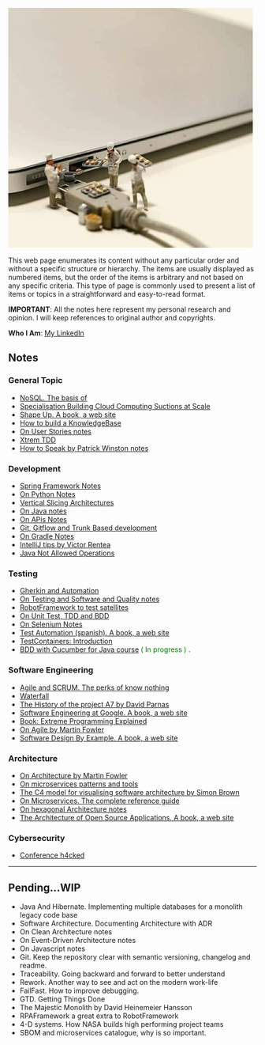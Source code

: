![](images/tech_and_bread.jpeg)

This web page enumerates its content without any particular order and without a specific structure or hierarchy. The items are usually displayed as numbered items, but the order of the items is arbitrary and not based on any specific criteria. This type of page is commonly used to present a list of items or topics in a straightforward and easy-to-read format.

**IMPORTANT**: All the notes here represent my personal research and opinion. I will keep references to original author and copyrights.

**Who I Am**: [My LinkedIn](https://www.linkedin.com/in/matiasmiguez/)

## Notes

### General Topic
- [NoSQL. The basis of](/pages/nosql_the_basis_of.md) 
- [Specialisation Building Cloud Computing Suctions at Scale](/pages/general_topic/specialization_building_cloud_computing_solutions_at_scale.md)
- [Shape Up. A book, a web site](https://basecamp.com/shapeup)
- [How to build a KnowledgeBase](/pages/how_to_build_a_knowledge_base.md)
- [On User Stories notes](/pages/on_user_stories_notes.md)
- [Xtrem TDD](https://xtrem-tdd.netlify.app/)
- [How to Speak by Patrick Winston notes](/pages/how_to_speak_by_patrick_winston.md)
### Development
- [Spring Framework Notes](/pages/spring_framework_notes.md)
- [On Python Notes](/pages/on_python_notes.md)
- [Vertical Slicing Architectures](/pages/vertical_slicing_architectures.md)
- [On Java notes](/pages/on_java_notes.md)
- [On APis Notes](/pages/on_rest_api_notes.md)
- [Git, Gitflow and Trunk Based development](/pages/git_and_gitflow_trunk_based_dev.md) 
- [On Gradle Notes](/pages/on_gradle_notes.md)
- [IntelliJ tips by Victor Rentea](/pages/intellij_tips.md)
- [Java Not Allowed Operations](/pages/java_not_allowed.md)
### Testing
- [Gherkin and Automation](pages/gherkin_and_automation.md)
- [On Testing and Software and Quality notes](/pages/on_testing_and_software_quality_notes.md)
- [RobotFramework to test satellites](robotframework_to_test_satellites.md)
- [On Unit Test, TDD and BDD](/pages/on_unit_test_tdd_and_bdd.md)
- [On Selenium Notes](/pages/on_selenium_notes.md)
- [Test Automation (spanish). A book, a web site](https://nicopaez.gitbook.io/test-automation/)
- [TestContainers: Introduction](/pages/testcontainers.md)
- [BDD with Cucumber for Java course](/pages/bdd_with_cucumber_java_notes.md) <span style="color:green"> ( In progress ) </span>.
### Software Engineering
- [Agile and SCRUM. The perks of know nothing](agile_and_scrum.md)
- [Waterfall](/pages/waterfall.md)
- [The History of the project A7 by David Parnas](/pages/the_history_of_the_project_A7_by_David_Parnas.md)
- [Software Engineering at Google. A book, a web site](https://abseil.io/resources/swe-book)
- [Book: Extreme Programming Explained](/pages/book_extreme_programming_explained.md)
- [On Agile by Martin Fowler](https://martinfowler.com/agile.html)
- [Software Design By Example. A book, a web site](https://third-bit.com/sdxjs/)
### Architecture
- [On Architecture by Martin Fowler](https://martinfowler.com/architecture/)
- [On microservices patterns and tools](/pages/on_microservices_patterns_and_tools.md)
- [The C4 model for visualising software architecture by Simon Brown](https://c4model.com/)
- [On Microservices. The complete reference guide](https://microservices.io/)
- [On hexagonal Architecture notes](/pages/on_hexagonal_architecture_notes.md)
- [The Architecture of Open Source Applications. A book, a web site](http://aosabook.org/en/index.html)

### Cybersecurity

* [Conference h4cked](/pages/cybersecurity_h4ck3d.md)



----

## Pending...WIP

- Java And Hibernate. Implementing multiple databases for a monolith legacy code base
- Software Architecture. Documenting Architecture with ADR
- On Clean Architecture notes
- On Event-Driven Architecture notes
- On Javascript notes
- Git. Keep the repository clear with semantic versioning, changelog and readme.
- Traceability. Going backward and forward to better understand
- Rework. Another way to see and act on the modern work-life
- FailFast. How to improve debugging.
- GTD. Getting Things Done
- The Majestic Monolith by David Heinemeier Hansson
- RPAFramework a great extra to RobotFramework
- 4-D systems. How NASA builds high performing project teams
- SBOM and microservices catalogue, why is so important. 